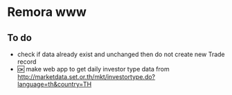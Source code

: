 # Remora www

## To do
- check if data already exist and unchanged then do not create new Trade record
- :ok: make web app to get daily investor type data from http://marketdata.set.or.th/mkt/investortype.do?language=th&country=TH
